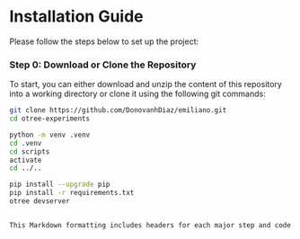 # Installation Guide

Please follow the steps below to set up the project:

### Step 0: Download or Clone the Repository

To start, you can either download and unzip the content of this repository into a working directory or clone it using the following git commands:

```bash
git clone https://github.com/DonovanhDiaz/emiliano.git
cd otree-experiments

python -m venv .venv
cd .venv
cd scripts
activate
cd ../..

pip install --upgrade pip
pip install -r requirements.txt
otree devserver


This Markdown formatting includes headers for each major step and code blocks for terminal commands, providing clear guidance for setting up and running the project. Be sure to follow the formatting correctly when updating your `README.md` file.


